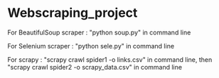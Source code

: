 # Webscraping_project

For BeautifulSoup scraper : "python soup.py" in command line

For Selenium scraper : "python sele.py" in command line

For scrapy : "scrapy crawl spider1 -o links.csv" in command line, then "scrapy crawl spider2 -o scrapy_data.csv" in command line
